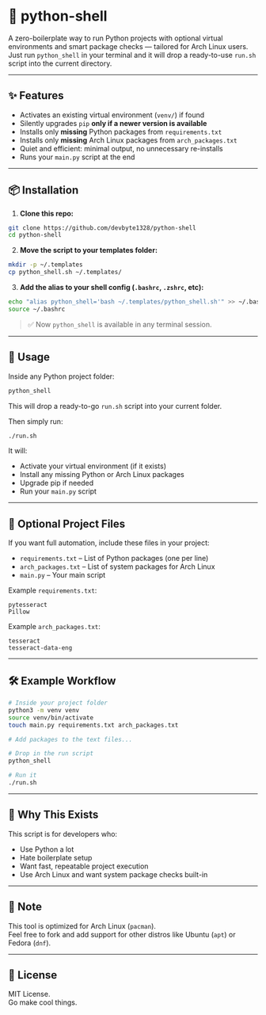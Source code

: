 # 🐚 python-shell

A zero-boilerplate way to run Python projects with optional virtual environments and smart package checks — tailored for Arch Linux users. Just run `python_shell` in your terminal and it will drop a ready-to-use `run.sh` script into the current directory.

---

## ✨ Features

- Activates an existing virtual environment (`venv/`) if found
- Silently upgrades `pip` **only if a newer version is available**
- Installs only **missing** Python packages from `requirements.txt`
- Installs only **missing** Arch Linux packages from `arch_packages.txt`
- Quiet and efficient: minimal output, no unnecessary re-installs
- Runs your `main.py` script at the end

---

## 📦 Installation

1. **Clone this repo:**

```bash
git clone https://github.com/devbyte1328/python-shell
cd python-shell
```

2. **Move the script to your templates folder:**

```bash
mkdir -p ~/.templates
cp python_shell.sh ~/.templates/
```

3. **Add the alias to your shell config (`.bashrc`, `.zshrc`, etc):**

```bash
echo "alias python_shell='bash ~/.templates/python_shell.sh'" >> ~/.bashrc
source ~/.bashrc
```

> ✅ Now `python_shell` is available in any terminal session.

---

## 🚀 Usage

Inside any Python project folder:

```bash
python_shell
```

This will drop a ready-to-go `run.sh` script into your current folder.

Then simply run:

```bash
./run.sh
```

It will:
- Activate your virtual environment (if it exists)
- Install any missing Python or Arch Linux packages
- Upgrade pip if needed
- Run your `main.py` script

---

## 📁 Optional Project Files

If you want full automation, include these files in your project:

- `requirements.txt` – List of Python packages (one per line)
- `arch_packages.txt` – List of system packages for Arch Linux
- `main.py` – Your main script

Example `requirements.txt`:
```
pytesseract
Pillow
```

Example `arch_packages.txt`:
```
tesseract
tesseract-data-eng
```

---

## 🛠 Example Workflow

```bash
# Inside your project folder
python3 -m venv venv
source venv/bin/activate
touch main.py requirements.txt arch_packages.txt

# Add packages to the text files...

# Drop in the run script
python_shell

# Run it
./run.sh
```

---

## 🧠 Why This Exists

This script is for developers who:

- Use Python a lot
- Hate boilerplate setup
- Want fast, repeatable project execution
- Use Arch Linux and want system package checks built-in

---

## 📌 Note

This tool is optimized for Arch Linux (`pacman`).  
Feel free to fork and add support for other distros like Ubuntu (`apt`) or Fedora (`dnf`).

---

## 🪪 License

MIT License.  
Go make cool things.
